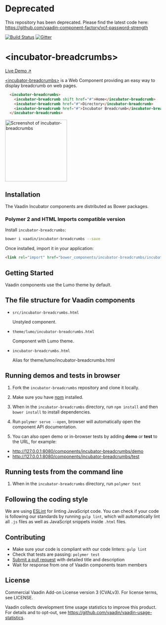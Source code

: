 # Deprecated 
This repository has been deprecated. Please find the latest code here: 
https://github.com/vaadin-component-factory/vcf-password-strength

[![Build Status](https://travis-ci.org/vaadin/incubator-breadcrumbs.svg?branch=master)](https://travis-ci.org/vaadin/incubator-breadcrumbs)
[![Gitter](https://badges.gitter.im/Join%20Chat.svg)](https://gitter.im/vaadin/web-components?utm_source=badge&utm_medium=badge&utm_campaign=pr-badge)

# &lt;incubator-breadcrumbs&gt;

[Live Demo ↗](https://incubator.app.fi/incubator-breadcrumbs)

[&lt;incubator-breadcrumbs&gt;](https://vaadin.com/directory/component/vaadinincubator-breadcrumb) is a Web Component providing an easy way to display breadcrumb on web pages.

```html
  <incubator-breadcrumbs>
    <incubator-breadcrumb shift href="#">Home</incubator-breadcrumb>
    <incubator-breadcrumb href="#">Directory</incubator-breadcrumb>
    <incubator-breadcrumb href="#">Incubator Breadcrumb</incubator-breadcrumb>
  </incubator-breadcrumbs>
```

[<img src="https://raw.githubusercontent.com/vaadin/incubator-breadcrumb/master/screenshot.png" width="200" alt="Screenshot of incubator-breadcrumbs">](https://vaadin.com/directory/components/vaadinincubator-breadcrumbs)


## Installation

The Vaadin Incubator components are distributed as Bower packages.

### Polymer 2 and HTML Imports compatible version

Install `incubator-breadcrumbs`:

```sh
bower i vaadin/incubator-breadcrumbs --save
```

Once installed, import it in your application:

```html
<link rel="import" href="bower_components/incubator-breadcrumbs/incubator-breadcrumbs.html">
```

## Getting Started

Vaadin components use the Lumo theme by default.

## The file structure for Vaadin components

- `src/incubator-breadcrumbs.html`

  Unstyled component.

- `theme/lumo/incubator-breadcrumbs.html`

  Component with Lumo theme.

- `incubator-breadcrumbs.html`

  Alias for theme/lumo/incubator-breadcrumbs.html


## Running demos and tests in browser

1. Fork the `incubator-breadcrumbs` repository and clone it locally.

1. Make sure you have [npm](https://www.npmjs.com/) installed.

1. When in the `incubator-breadcrumbs` directory, run `npm install` and then `bower install` to install dependencies.

1. Run `polymer serve --open`, browser will automatically open the component API documentation.

1. You can also open demo or in-browser tests by adding **demo** or **test** to the URL, for example:

  - http://127.0.0.1:8080/components/incubator-breadcrumbs/demo
  - http://127.0.0.1:8080/components/incubator-breadcrumbs/test


## Running tests from the command line

1. When in the `incubator-breadcrumbs` directory, run `polymer test`


## Following the coding style

We are using [ESLint](http://eslint.org/) for linting JavaScript code. You can check if your code is following our standards by running `gulp lint`, which will automatically lint all `.js` files as well as JavaScript snippets inside `.html` files.


## Contributing

  - Make sure your code is compliant with our code linters: `gulp lint`
  - Check that tests are passing: `polymer test`
  - [Submit a pull request](https://www.digitalocean.com/community/tutorials/how-to-create-a-pull-request-on-github) with detailed title and description
  - Wait for response from one of Vaadin components team members


## License

Commercial Vaadin Add-on License version 3 (CVALv3). For license terms, see LICENSE.

Vaadin collects development time usage statistics to improve this product. For details and to opt-out, see https://github.com/vaadin/vaadin-usage-statistics.
